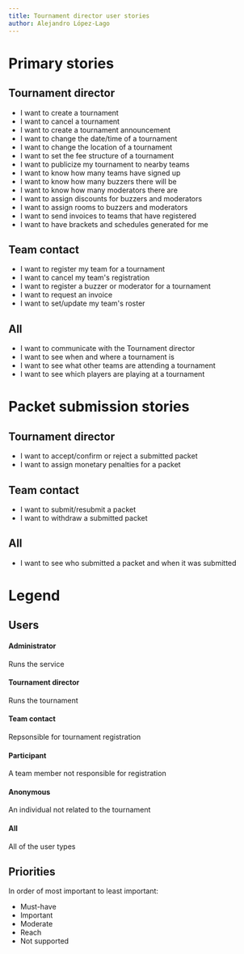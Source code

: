 ```yaml
---
title: Tournament director user stories
author: Alejandro López-Lago
---
```


# Primary stories
## Tournament director
- I want to create a tournament
- I want to cancel a tournament
- I want to create a tournament announcement
- I want to change the date/time of a tournament
- I want to change the location of a tournament
- I want to set the fee structure of a tournament
- I want to publicize my tournament to nearby teams
- I want to know how many teams have signed up
- I want to know how many buzzers there will be
- I want to know how many moderators there are
- I want to assign discounts for buzzers and moderators
- I want to assign rooms to buzzers and moderators
- I want to send invoices to teams that have registered
- I want to have brackets and schedules generated for me

## Team contact
- I want to register my team for a tournament
- I want to cancel my team's registration
- I want to register a buzzer or moderator for a tournament
- I want to request an invoice
- I want to set/update my team's roster

## All
- I want to communicate with the Tournament director
- I want to see when and where a tournament is
- I want to see what other teams are attending a tournament
- I want to see which players are playing at a tournament

# Packet submission stories
## Tournament director
- I want to accept/confirm or reject a submitted packet
- I want to assign monetary penalties for a packet

## Team contact
- I want to submit/resubmit a packet
- I want to withdraw a submitted packet

## All
- I want to see who submitted a packet and when it was submitted

# Legend
## Users

#### Administrator
Runs the service

#### Tournament director
Runs the tournament

#### Team contact
Repsonsible for tournament registration

#### Participant
A team member not responsible for registration

#### Anonymous
An individual not related to the tournament

#### All
All of the user types

## Priorities
In order of most important to least important:

- Must-have
- Important
- Moderate
- Reach
- Not supported
